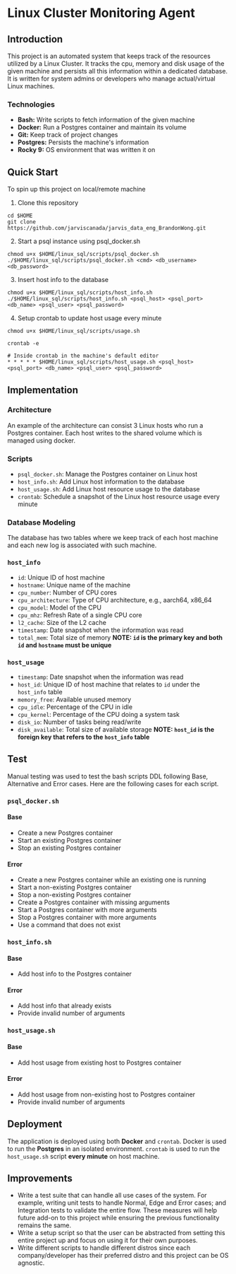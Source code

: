 # Linux Cluster Monitoring Agent
## Introduction
This project is an automated system that keeps track of the resources utilized by a Linux Cluster. It tracks the cpu, memory and disk usage of the given machine and persists all this information within a dedicated database. It is written for system admins or developers who manage actual/virtual Linux machines.
### Technologies
- **Bash:** Write scripts to fetch information of the given machine
- **Docker:** Run a Postgres container and maintain its volume
- **Git:** Keep track of project changes
- **Postgres:** Persists the machine's information
- **Rocky 9:** OS environment that was written it on

## Quick Start
To spin up this project on local/remote machine
1. Clone this repository
```
cd $HOME
git clone https://github.com/jarviscanada/jarvis_data_eng_BrandonWong.git
```
2. Start a psql instance using psql_docker.sh
```
chmod u+x $HOME/linux_sql/scripts/psql_docker.sh
./$HOME/linux_sql/scripts/psql_docker.sh <cmd> <db_username> <db_password>
```
3. Insert host info to the database
```
chmod u+x $HOME/linux_sql/scripts/host_info.sh
./$HOME/linux_sql/scripts/host_info.sh <psql_host> <psql_port> <db_name> <psql_user> <psql_password>
```
4. Setup crontab to update host usage every minute
```
chmod u+x $HOME/linux_sql/scripts/usage.sh

crontab -e

# Inside crontab in the machine's default editor
* * * * * $HOME/linux_sql/scripts/host_usage.sh <psql_host> <psql_port> <db_name> <psql_user> <psql_password>
```

## Implementation
### Architecture
An example of the architecture can consist 3 Linux hosts who run a Postgres container. Each host writes to the shared volume which is managed using docker.
### Scripts
- `psql_docker.sh`: Manage the Postgres container on Linux host
- `host_info.sh`: Add Linux host information to the database
- `host_usage.sh`: Add Linux host resource usage to the database
- `crontab`: Schedule a snapshot of the Linux host resource usage every minute
### Database Modeling
The database has two tables where we keep track of each host machine and each new log is associated with such machine.
### `host_info`
- `id`: Unique ID of host machine
- `hostname`: Unique name of the machine
- `cpu_number`: Number of CPU cores
- `cpu_architecture`: Type of CPU architecture, e.g., aarch64, x86_64
- `cpu_model`: Model of the CPU
- `cpu_mhz`: Refresh Rate of a single CPU core
- `l2_cache`: Size of the L2 cache
- `timestamp`: Date snapshot when the information was read
- `total_mem`: Total size of memory
**NOTE: `id` is the primary key and both `id` and `hostname` must be unique**
### `host_usage`
- `timestamp`: Date snapshot when the information was read
- `host_id`: Unique ID of host machine that relates to `id` under the `host_info` table
- `memory_free`: Available unused memory
- `cpu_idle`: Percentage of the CPU in idle
- `cpu_kernel`: Percentage of the CPU doing a system task
- `disk_io`: Number of tasks being read/write
- `disk_available`: Total size of available storage
**NOTE: `host_id` is the foreign key that refers to the `host_info` table**

## Test
Manual testing was used to test the bash scripts DDL following Base, Alternative and Error cases. Here are the following cases for each script.
### `psql_docker.sh`
#### Base
- Create a new Postgres container
- Start an existing Postgres container
- Stop an existing Postgres container
#### Error
- Create a new Postgres container while an existing one is running
- Start a non-existing Postgres container
- Stop a non-existing Postgres container
- Create a Postgres container with missing arguments
- Start a Postgres container with more arguments
- Stop a Postgres container with more arguments
- Use a command that does not exist
### `host_info.sh`
#### Base
- Add host info to the Postgres container
#### Error
- Add host info that already exists
- Provide invalid number of arguments
### `host_usage.sh`
#### Base
- Add host usage from existing host to Postgres container
#### Error
- Add host usage from non-existing host to Postgres container
- Provide invalid number of arguments

## Deployment
The application is deployed using both **Docker** and `crontab`. Docker is used to run the **Postgres** in an isolated environment. `crontab` is used to run the `host_usage.sh` script **every minute** on host machine.

## Improvements
- Write a test suite that can handle all use cases of the system. For example, writing unit tests to handle Normal, Edge and Error cases; and Integration tests to validate the entire flow. These measures will help future add-on to this project while ensuring the previous functionality remains the same.
- Write a setup script so that the user can be abstracted from setting this entire project up and focus on using it for their own purposes.
- Write different scripts to handle different distros since each company/developer has their preferred distro and this project can be OS agnostic.
